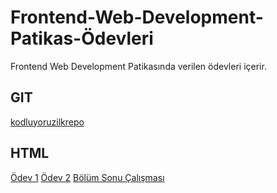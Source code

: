 # Frontend-Web-Development-Patikas-Ödevleri
Frontend Web Development Patikasında verilen ödevleri içerir.
## GIT
[kodluyoruzilkrepo](https://github.com/AbdullahVC/kodluyoruzilkrepo.git)
## HTML
[Ödev 1](https://github.com/AbdullahVC/Frontend-Web-Development-Patikas-Odevleri/blob/6c952c1dcb717b8e5443984f2be8e7dbdd7a5b3a/HTML/%C3%B6dev-1.html)
[Ödev 2](https://github.com/AbdullahVC/Frontend-Web-Development-Patikas-Odevleri/blob/c4489d8dc439fcafe25f41820bf9e123e8083067/HTML/%C3%B6dev-2.html)
[Bölüm Sonu Çalışması](https://github.com/AbdullahVC/Frontend-Web-Development-Patikas-Odevleri/blob/7f83211a2cd0b790ceee74399787b1c73e64ffd5/HTML/B%C3%B6l%C3%BCm%20Sonu%20%C3%87al%C4%B1%C5%9Fmas%C4%B1/index.html)